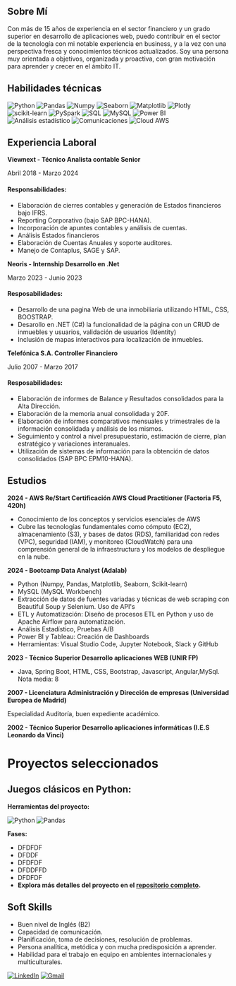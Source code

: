 ## Sobre Mí

Con más de 15 años de experiencia en el sector financiero y un grado superior en desarrollo de aplicaciones web, puedo contribuir en el sector de la tecnología con mi notable experiencia en business, y a la vez con una perspectiva fresca y conocimientos técnicos actualizados. Soy una persona muy orientada a objetivos, organizada y proactiva, con gran motivación para aprender y crecer en el ámbito IT.

## Habilidades técnicas

![Python](https://img.shields.io/badge/python-357ebd?style=for-the-badge&logo=python&logoColor=white)
![Pandas](https://img.shields.io/badge/pandas-%23357ebd.svg?style=for-the-badge&logo=pandas&logoColor=white)
![Numpy](https://img.shields.io/badge/numpy-%23357ebd.svg?style=for-the-badge&logo=numpy&logoColor=white)
![Seaborn](https://img.shields.io/badge/Seaborn-357ebd?style=for-the-badge)
![Matplotlib](https://img.shields.io/badge/Matplotlib-357ebd?style=for-the-badge)
![Plotly](https://img.shields.io/badge/Plotly-357ebd?style=for-the-badge)
![scikit-learn](https://img.shields.io/badge/scikit--learn-%23357ebd.svg?style=for-the-badge&logo=scikit-learn&logoColor=white)
![PySpark](https://img.shields.io/badge/PySpark-%23357ebd.svg?style=for-the-badge)
![SQL](https://img.shields.io/badge/SQL-%23357ebd.svg?style=for-the-badge)
![MySQL](https://img.shields.io/badge/MySQL-%23357ebd.svg?style=for-the-badge&logo=mysql&logoColor=white)
![Power BI](https://img.shields.io/badge/Power_BI-FFBE00?style=for-the-badge&logo=power-bi&logoColor=white)
![Análisis estadístico](https://img.shields.io/badge/An%C3%A1lisis_Estad%C3%ADstico-%23357ebd.svg?style=for-the-badge)
![Comunicaciones](https://img.shields.io/badge/Slack-4A154B?style=flat&logo=slack&logoColor=white)
![Cloud AWS](https://img.shields.io/badge/Amazon_AWS-232F3E?style=flat&logo=amazon-web-services&logoColor=white)

## Experiencia Laboral

**Viewnext - Técnico Analista contable Senior** 
  
  Abril 2018 - Marzo 2024

#### Responsabilidades:
- Elaboración de cierres contables y generación de Estados financieros bajo IFRS.
- Reporting Corporativo (bajo SAP BPC-HANA).
- Incorporación de apuntes contables y análisis de cuentas.
- Análisis Estados financieros
- Elaboración de Cuentas Anuales y soporte auditores.
- Manejo de Contaplus, SAGE y SAP.

**Neoris - Internship Desarrollo en .Net**

  Marzo 2023 - Junio 2023

#### Resposabilidades:
- Desarrollo de una pagina Web de una inmobiliaria utilizando HTML, CSS, BOOSTRAP.
- Desarollo en .NET (C#) la funcionalidad de la página con un CRUD de inmuebles y usuarios, validación de usuarios (Identity)
- Inclusión de mapas interactivos para localización de inmuebles.

**Telefónica S.A. Controller Financiero**

  Julio 2007 - Marzo 2017

#### Resposabilidades:
- Elaboración de informes de Balance y Resultados consolidados para la Alta Dirección.
- Elaboración de la memoria anual consolidada y 20F.
- Elaboración de informes comparativos mensuales y trimestrales de la información consolidada y análisis de los mismos.
- Seguimiento y control a nivel presupuestario, estimación de cierre, plan estratégico y variaciones interanuales.
- Utilización de sistemas de información para la obtención de datos consolidados (SAP BPC EPM10-HANA).

## Estudios

**2024 - AWS Re/Start Certificación AWS Cloud Practitioner (Factoria F5, 420h)**

- Conocimiento de los conceptos y servicios esenciales de AWS
- Cubre las tecnologías fundamentales como cómputo (EC2), almacenamiento (S3), y bases de datos (RDS), familiaridad con redes (VPC), seguridad (IAM), y monitoreo (CloudWatch) para una 
  comprensión general de la infraestructura y los modelos de despliegue en la nube.

**2024 - Bootcamp Data Analyst (Adalab)** 

- Python (Numpy, Pandas, Matplotlib, Seaborn, Scikit-learn)
- MySQL (MySQL Workbench)
- Extracción de datos de fuentes variadas y técnicas de web scraping con Beautiful Soup y Selenium. Uso de API's
- ETL y Automatización: Diseño de procesos ETL en Python y uso de Apache Airflow para automatización.
- Análisis Estadístico, Pruebas A/B
- Power BI  y Tableau: Creación de Dashboards
- Herramientas: Visual Studio Code, Jupyter Notebook, Slack y GitHub

**2023 - Técnico Superior Desarrollo aplicaciones WEB  (UNIR FP)** 

- Java, Spring Boot, HTML, CSS, Bootstrap, Javascript, Angular,MySql.
  Nota media: 8

**2007 - Licenciatura Administración y Dirección de empresas  (Universidad Europea de Madrid)**

  Especialidad Auditoría, buen expediente académico.

**2002 - Técnico Superior Desarrollo aplicaciones informáticas (I.E.S Leonardo da Vinci)**

# Proyectos seleccionados

## Juegos clásicos en Python:

**Herramientas del proyecto:**

![Python](https://img.shields.io/badge/python-357ebd?style=for-the-badge&logo=python&logoColor=white) 
![Pandas](https://img.shields.io/badge/pandas-%23357ebd.svg?style=for-the-badge&logo=pandas&logoColor=white)

**Fases:**

- DFDFDF
- DFDDF
- DFDFDF
- DFDDFFD
- DFDFDF
- **Explora más detalles del proyecto en el [repositorio completo](https://github.com/spinelf/Proyecto1_Juegos_clasicos_en_Python).**


<!--![Retail](/assets/img/retail.jpeg)-->


## Soft Skills

- Buen nivel de Inglés (B2)
- Capacidad de comunicación.
- Planificación, toma de decisiones, resolución de problemas. 
- Persona analítica, metódica y con mucha predisposición a aprender.
- Habilidad para el trabajo en equipo en ambientes internacionales y multiculturales.

[![LinkedIn](https://img.shields.io/badge/LinkedIn-0077B5?style=for-the-badge&logo=linkedin&logoColor=white)](https://www.linkedin.com/in/silviapi%C3%B1el/)
[![Gmail](https://img.shields.io/badge/Gmail-D14836?style=for-the-badge&logo=gmail&logoColor=white)](mailto:spinelf@gmail.com)
